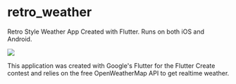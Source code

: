 # retro_weather

Retro Style Weather App Created with Flutter. Runs on both iOS and Android.

![](retro_weatherdemo.gif)


This application was created with Google's Flutter for the Flutter Create contest and relies on the free OpenWeatherMap API to get realtime weather.


